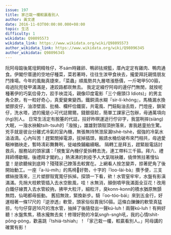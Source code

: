 ```yaml
---
issue: 197
title: 家己栽一欉較贏看別人
author: 黃文達
date: 2016-11-03T00:00:00.000+08:00
topic: 生活
difficulty: 1
wikidata: Q98095573
wikidata_link: https://www.wikidata.org/wiki/Q98095573
author_wikidata_link: https://www.wikidata.org/wiki/Q98096345
author_wikidata: Q98096345
---
```

阮阿母踮後尾埕飼精牲仔，不sám時雞卵、鴨卵抾規籃，厝內定定有雞肉、鴨肉通食。伊閣佇厝邊的空地仔種菜，菜若著時，往往生湠甲食袂去，攏愛拜託親情朋友鬥捀場。今年的風颱真捷來，「菜蟲」順風勢共九層塔漲懸價，一斤喝甲500箍，毋過阮兜發甲滿滿是，連跤路都崁無去。
我定定綴佇阿母的邊仔鬥無閒，就按呢種著伊的巧氣佮骨力，跤手袂混沌，親像印度電影「三个癮頭(3 Idiots)」的男主角仝款，有一粒好奇心，真愛變東變西。鐵銅滴水糊『sir-lí-khóng』，馬桶漏水換塑膠皮仔，油漆壁面、批桶、欄杆佮鐵窗，共電風、門鈕點油去鉎，鬥燈座，鎖架仔，洗水塔，遮的攏是小可代誌爾爾。錢銀僫趁，簡單工課家己包辦，毋通萬項向(ǹg)別人。
日常生活定有脫箠的代誌，拄好昨暝運途行佇卯字，我當咧摔(siàng)大眠，一潑水袂輸tsih-tsuh的「潑猴」，雄雄對頭殼頂拚落來，害我趒童拍生驚。兇手就是彼台分離式冷氣的室內機，無張無持煞泄尿漏tshè-tshè，倔強的冷氣水㴙㴙滴。心內叫苦！趕緊關掉電源，拔掉插頭，搬請水桶佮破布來鬥相共，毋過愛睏神猶袂走，暫時凊彩舞舞咧，徙岫換鋪繼續睏。
隔轉工是拜五，趕緊敲電話討救兵，服務站的頭家講：「規隻室內機仔愛拆轉去洗，連工帶料三千箍。拜六、禮拜師傅歇睏，後禮拜才閣約。」熱沸沸的刺疫予人大氣喘袂離，僥倖煞拄著慢仙童！是欲聽候到底時？殘殘家己蹽落去較實在。上網看人按怎變弄，掠著鋩角了後開始動工。一座『a-lú-mih』的馬椅𫞼好勢，十字的『loo-lài-bà』攢予便，三支螺絲捘落來，三片塑膠殼寬寬仔拆掉。探頭一下看，欸！水管窒牢牢，水盤有影滇滿滿。先捎大枝欶管插入去水空歕風，哇！水無消，顛倒噴甲我滿面全豆花！改用白鐵仔線貫入去水管絞抐，拂甲大粒汗，細粒汗，臭konn-konn的積水猶原無顫無悶，仙喝都毋振動。
舊招無效，緊換新步。騎『oo-tóo-bái』來到五金行，好運相著一條17尺的『逆滲透』軟管，頭家俗俗賣我50箍。這條白鑠鑠的軟管真猛掠，勻勻仔穿迵16尺的洩水管，抽掉了後隨發出一聲kú-luh！兩聲kú-luh！有夠好聽！水盤焦焦，積水攏無去矣！修理好勢的冷氣sngh-sngh吼，我的心情tshit-pōng-pòng，歡喜跳『tshiá-tshiah』！「家己栽一欉，較贏看別人。」阿母講的確實有影！
